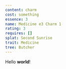 ```yaml
---
content: charm
cost: something
essence: 3
name: Medicine e3 Charm 1
rating: 3
requires: []
splat: Second Sunrise
trait: Medicine
tree: Butcher
---
```


Hello **world**!
